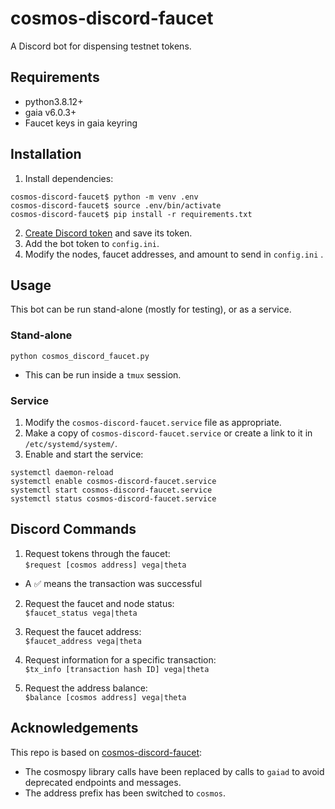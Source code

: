 # cosmos-discord-faucet
A Discord bot for dispensing testnet tokens.

## Requirements

- python3.8.12+
- gaia v6.0.3+
- Faucet keys in gaia keyring 

## Installation

1. Install dependencies:
   
```
cosmos-discord-faucet$ python -m venv .env
cosmos-discord-faucet$ source .env/bin/activate
cosmos-discord-faucet$ pip install -r requirements.txt
```

2. [Create Discord token](https://github.com/reactiflux/discord-irc/wiki/Creating-a-discord-bot-&-getting-a-token) and save its token.
3. Add the bot token to `config.ini`.
4. Modify the nodes, faucet addresses, and amount to send in `config.ini` .

## Usage

This bot can be run stand-alone (mostly for testing), or as a service.

### Stand-alone

`python cosmos_discord_faucet.py`

- This can be run inside a `tmux` session.

### Service

1. Modify the `cosmos-discord-faucet.service` file as appropriate.
2. Make a copy of `cosmos-discord-faucet.service` or create a link to it in `/etc/systemd/system/`.
3. Enable and start the service:
```
systemctl daemon-reload
systemctl enable cosmos-discord-faucet.service
systemctl start cosmos-discord-faucet.service
systemctl status cosmos-discord-faucet.service
```

## Discord Commands

1. Request tokens through the faucet:  
`$request [cosmos address] vega|theta`
- A ✅ means the transaction was successful

2. Request the faucet and node status:  
`$faucet_status vega|theta`

3. Request the faucet address:  
`$faucet_address vega|theta`

1. Request information for a specific transaction:  
`$tx_info [transaction hash ID] vega|theta`

1. Request the address balance:  
`$balance [cosmos address] vega|theta`  


## Acknowledgements

This repo is based on [cosmos-discord-faucet](https://github.com/c29r3/cosmos-discord-faucet):
- The cosmospy library calls have been replaced by calls to `gaiad` to avoid deprecated endpoints and messages.
- The address prefix has been switched to `cosmos`.
